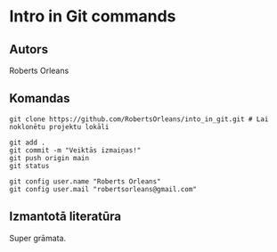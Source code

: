 # Intro in Git commands
## Autors
Roberts Orleans


## Komandas
```
git clone https://github.com/RobertsOrleans/into_in_git.git # Lai noklonētu projektu lokāli

git add .
git commit -m "Veiktās izmaiņas!"
git push origin main
git status

git config user.name "Roberts Orleans"
git config user.mail "robertsorleans@gmail.com"

```

## Izmantotā literatūra
Super grāmata.